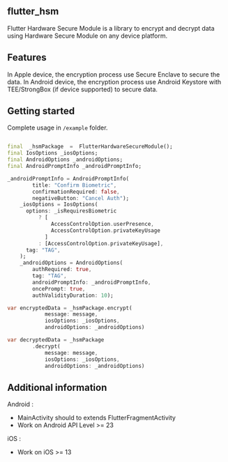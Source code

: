 


## flutter_hsm

Flutter Hardware Secure Module is a library to encrypt and decrypt data using Hardware Secure Module on any device platform. 
  

## Features

  
 In Apple device, the encryption process use Secure Enclave to secure the data.
 In Android device, the encryption process use Android Keystore with TEE/StrongBox (if device supported) to secure data.

  

## Getting started
  
Complete usage in `/example` folder.

  

```dart

final  _hsmPackage  =  FlutterHardwareSecureModule();
final IosOptions _iosOptions;
final AndroidOptions _androidOptions;
final AndroidPromptInfo _androidPromptInfo;

_androidPromptInfo = AndroidPromptInfo(
        title: "Confirm Biometric",
        confirmationRequired: false,
        negativeButton: "Cancel Auth");
    _iosOptions = IosOptions(
      options: _isRequiresBiometric
          ? [
              AccessControlOption.userPresence,
              AccessControlOption.privateKeyUsage
            ]
          : [AccessControlOption.privateKeyUsage],
      tag: "TAG",
    );
    _androidOptions = AndroidOptions(
        authRequired: true,
        tag: "TAG",
        androidPromptInfo: _androidPromptInfo,
        oncePrompt: true,
        authValidityDuration: 10);

var encryptedData = _hsmPackage.encrypt(
            message: message,
            iosOptions: _iosOptions,
            androidOptions: _androidOptions)

var decryptedData = _hsmPackage
        .decrypt(
            message: message,
            iosOptions: _iosOptions,
            androidOptions: _androidOptions)
```

  

## Additional information

  Android :
  

 - MainActivity should to extends FlutterFragmentActivity
 - Work on Android API Level >= 23

iOS : 

 - Work on iOS >= 13
